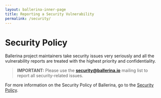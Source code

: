 ```yaml
---
layout: ballerina-inner-page
title: Reporting a Security Vulnerability
permalink: /security/
---
```


# Security Policy

Ballerina project maintainers take security issues very seriously and all the vulnerability reports are treated with the highest priority and confidentiality.

>**IMPORTANT:** Please use the **[security@ballerina.io](mailto:security@ballerina.io)** mailing list to report all security-related issues.

For more information on the Security Policy of Ballerina, go to the [Security Policy](https://ballerina.io/security/).

